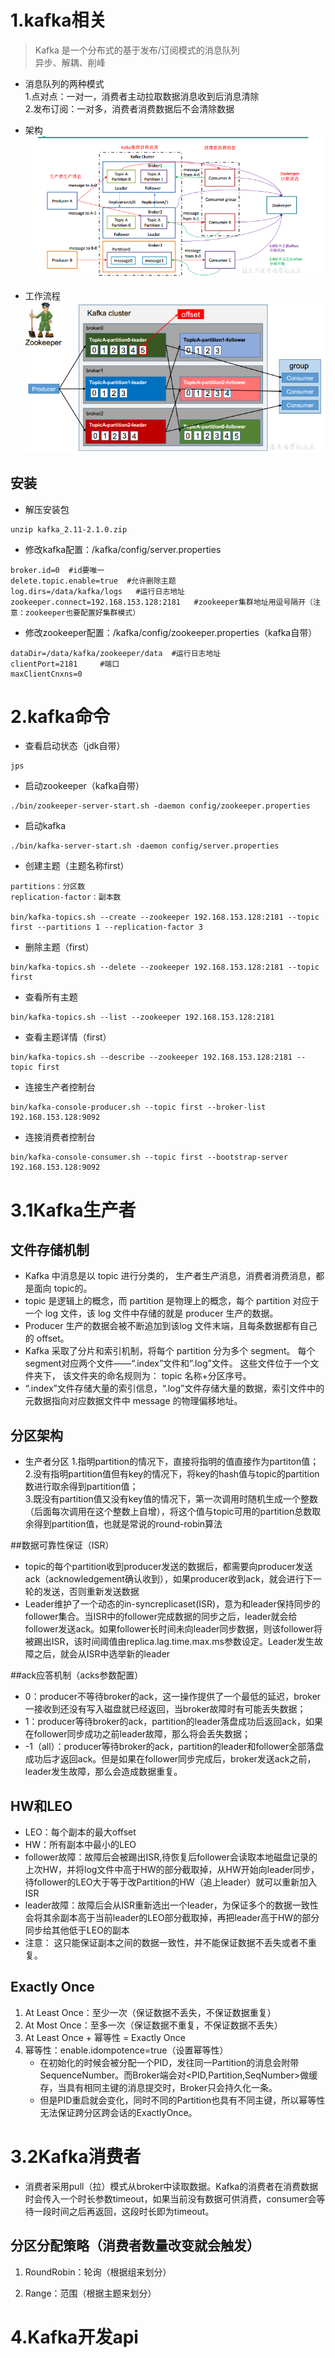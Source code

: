 # 1.kafka相关
> Kafka 是一个分布式的基于发布/订阅模式的消息队列  
> 异步、解耦、削峰

* 消息队列的两种模式  
1.点对点：一对一，消费者主动拉取数据消息收到后消息清除  
2.发布订阅：一对多，消费者消费数据后不会清除数据

* 架构  
![image](https://raw.githubusercontent.com/weixiaojian/2021/master/Kafka/img/001.png)

* 工作流程  
![image](https://raw.githubusercontent.com/weixiaojian/2021/master/Kafka/img/002.png)

## 安装
* 解压安装包
```
unzip kafka_2.11-2.1.0.zip 
```
* 修改kafka配置：/kafka/config/server.properties
```
broker.id=0  #id要唯一
delete.topic.enable=true  #允许删除主题
log.dirs=/data/kafka/logs   #运行日志地址
zookeeper.connect=192.168.153.128:2181   #zookeeper集群地址用逗号隔开（注意：zookeeper也要配置好集群模式）
```
* 修改zookeeper配置：/kafka/config/zookeeper.properties（kafka自带）
```
dataDir=/data/kafka/zookeeper/data  #运行日志地址
clientPort=2181     #端口
maxClientCnxns=0    
```

# 2.kafka命令
* 查看启动状态（jdk自带）
```
jps
```
* 启动zookeeper（kafka自带）
```
./bin/zookeeper-server-start.sh -daemon config/zookeeper.properties 
```
* 启动kafka
```
./bin/kafka-server-start.sh -daemon config/server.properties 
```

* 创建主题（主题名称first）
```
partitions：分区数
replication-factor：副本数

bin/kafka-topics.sh --create --zookeeper 192.168.153.128:2181 --topic first --partitions 1 --replication-factor 3
```
* 删除主题（first）
```
bin/kafka-topics.sh --delete --zookeeper 192.168.153.128:2181 --topic first
```
* 查看所有主题
```
bin/kafka-topics.sh --list --zookeeper 192.168.153.128:2181 
```
* 查看主题详情（first）
```
bin/kafka-topics.sh --describe --zookeeper 192.168.153.128:2181 --topic first
```
* 连接生产者控制台
```
bin/kafka-console-producer.sh --topic first --broker-list 192.168.153.128:9092
```
* 连接消费者控制台
```
bin/kafka-console-consumer.sh --topic first --bootstrap-server 192.168.153.128:9092
```

# 3.1Kafka生产者
## 文件存储机制
* Kafka 中消息是以 topic 进行分类的， 生产者生产消息，消费者消费消息，都是面向 topic的。  
* topic 是逻辑上的概念，而 partition 是物理上的概念，每个 partition 对应于一个 log 文件，该 log 文件中存储的就是 producer 生产的数据。  
* Producer 生产的数据会被不断追加到该log 文件末端，且每条数据都有自己的 offset。   
* Kafka 采取了分片和索引机制，将每个 partition 分为多个 segment。 每个 segment对应两个文件——“.index”文件和“.log”文件。 这些文件位于一个文件夹下， 该文件夹的命名规则为： topic 名称+分区序号。
* “.index”文件存储大量的索引信息，“.log”文件存储大量的数据，索引文件中的元数据指向对应数据文件中 message 的物理偏移地址。

## 分区架构
* 生产者分区
1.指明partition的情况下，直接将指明的值直接作为partiton值；  
2.没有指明partition值但有key的情况下，将key的hash值与topic的partition数进行取余得到partition值；  
3.既没有partition值又没有key值的情况下，第一次调用时随机生成一个整数（后面每次调用在这个整数上自增），将这个值与topic可用的partition总数取余得到partition值，也就是常说的round-robin算法  

##数据可靠性保证（ISR）
* topic的每个partition收到producer发送的数据后，都需要向producer发送ack（acknowledgement确认收到），如果producer收到ack，就会进行下一轮的发送，否则重新发送数据  
* Leader维护了一个动态的in-syncreplicaset(ISR)，意为和leader保持同步的follower集合。当ISR中的follower完成数据的同步之后，leader就会给follower发送ack。如果follower长时间未向leader同步数据，则该follower将被踢出ISR，该时间阈值由replica.lag.time.max.ms参数设定。Leader发生故障之后，就会从ISR中选举新的leader  

##ack应答机制（acks参数配置）
* 0：producer不等待broker的ack，这一操作提供了一个最低的延迟，broker一接收到还没有写入磁盘就已经返回，当broker故障时有可能丢失数据；  
* 1：producer等待broker的ack，partition的leader落盘成功后返回ack，如果在follower同步成功之前leader故障，那么将会丢失数据；  
* -1（all）：producer等待broker的ack，partition的leader和follower全部落盘成功后才返回ack。但是如果在follower同步完成后，broker发送ack之前，leader发生故障，那么会造成数据重复。  

## HW和LEO
* LEO：每个副本的最大offset  
* HW：所有副本中最小的LEO    
* follower故障：故障后会被踢出ISR,待恢复后follower会读取本地磁盘记录的上次HW，并将log文件中高于HW的部分截取掉，从HW开始向leader同步，待follower的LEO大于等于改Partition的HW（追上leader）就可以重新加入ISR  
* leader故障：故障后会从ISR重新选出一个leader，为保证多个的数据一致性会将其余副本高于当前leader的LEO部分截取掉，再把leader高于HW的部分同步给其他低于LEO的副本  
* 注意： 这只能保证副本之间的数据一致性，并不能保证数据不丢失或者不重复。  

## Exactly Once
1. At Least Once：至少一次（保证数据不丢失，不保证数据重复）  
2. At Most Once：至多一次（保证数据不重复，不保证数据不丢失）  
3. At Least Once + 幂等性 = Exactly Once  
4. 幂等性：enable.idompotence=true（设置幂等性）  
    * 在初始化的时候会被分配一个PID，发往同一Partition的消息会附带SequenceNumber。而Broker端会对<PID,Partition,SeqNumber>做缓存，当具有相同主键的消息提交时，Broker只会持久化一条。  
    * 但是PID重启就会变化，同时不同的Partition也具有不同主键，所以幂等性无法保证跨分区跨会话的ExactlyOnce。  


# 3.2Kafka消费者
* 消费者采用pull（拉）模式从broker中读取数据。Kafka的消费者在消费数据时会传入一个时长参数timeout，如果当前没有数据可供消费，consumer会等待一段时间之后再返回，这段时长即为timeout。
## 分区分配策略（消费者数量改变就会触发）
1. RoundRobin：轮询（根据组来划分）
    
2. Range：范围（根据主题来划分）

# 4.Kafka开发api